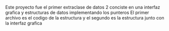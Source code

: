 Este proyecto fue el primer extraclase de datos 2 
conciste en una interfaz grafica y estructuras de datos implementando los punteros
El primer archivo es el codigo de la estructura y el segundo es la estructura junto con la interfaz grafica
